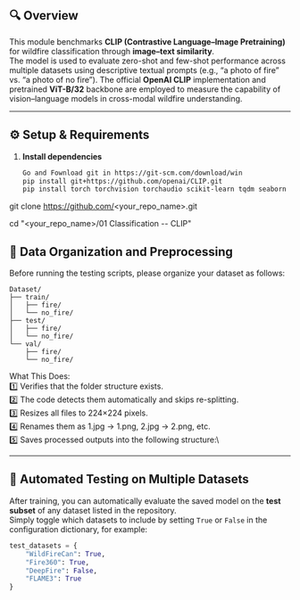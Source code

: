 ## 🔍 Overview
This module benchmarks **CLIP (Contrastive Language–Image Pretraining)** for wildfire classification through **image–text similarity**.  
The model is used to evaluate zero-shot and few-shot performance across multiple datasets using descriptive textual prompts (e.g., “a photo of fire” vs. “a photo of no fire”). The official **OpenAI CLIP** implementation and pretrained **ViT-B/32** backbone are employed to measure the capability of vision–language models in cross-modal wildfire understanding.

---

## ⚙️ Setup & Requirements
1. **Install dependencies**
   ```bash
   Go and Fownload git in https://git-scm.com/download/win
   pip install git+https://github.com/openai/CLIP.git
   pip install torch torchvision torchaudio scikit-learn tqdm seaborn pillow matplotlib
   
git clone https://github.com/<your_repo_name>.git

cd "<your_repo_name>/01 Classification -- CLIP"


## 🧩 Data Organization and Preprocessing
Before running the testing scripts, please organize your dataset as follows:

```plaintext
Dataset/
├── train/
│   ├── fire/
│   └── no_fire/
├── test/
│   ├── fire/
│   └── no_fire/
└── val/
    ├── fire/
    └── no_fire/
```

What This Does:\
1️⃣ Verifies that the folder structure exists.\
2️⃣ The code detects them automatically and skips re-splitting.\
3️⃣ Resizes all files to 224×224 pixels.\
4️⃣ Renames them as 1.jpg → 1.png, 2.jpg → 2.png, etc.\
5️⃣ Saves processed outputs into the following structure:\

---

## 🧪 Automated Testing on Multiple Datasets

After training, you can automatically evaluate the saved model on the **test subset** of any dataset listed in the repository.  
Simply toggle which datasets to include by setting `True` or `False` in the configuration dictionary, for example:

```python
test_datasets = {
    "WildFireCan": True,
    "Fire360": True,
    "DeepFire": False,
    "FLAME3": True
}

